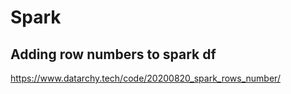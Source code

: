 # Spark

## Adding row numbers to spark df
https://www.datarchy.tech/code/20200820_spark_rows_number/